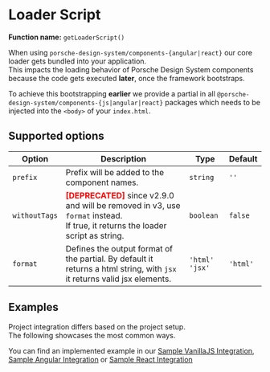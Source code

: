 # Loader Script
**Function name:** `getLoaderScript()`

When using `porsche-design-system/components-{angular|react}` our core loader gets bundled into your application.  
This impacts the loading behavior of Porsche Design System components because the code gets executed **later**, once the framework bootstraps.

To achieve this bootstrapping **earlier** we provide a partial in all `@porsche-design-system/components-{js|angular|react}` packages which needs to be injected into the `<body>` of your `index.html`.

## Supported options

| Option        | Description                                                                                                                                                        | Type             | Default  |
|---------------|--------------------------------------------------------------------------------------------------------------------------------------------------------------------|------------------|----------|
| `prefix`      | Prefix will be added to the component names.                                                                                                                       | `string`         | `''`     |
| `withoutTags` | <span style='color:red'>**[DEPRECATED]**</span> since v2.9.0 and will be removed in v3, use `format` instead.<br/>If true, it returns the loader script as string. | `boolean`        | `false`  |
| `format`      | Defines the output format of the partial. By default it returns a html string, with `jsx` it returns valid jsx elements.                                           | `'html'` `'jsx'` | `'html'` |

## Examples

Project integration differs based on the project setup.  
The following showcases the most common ways.

<PartialDocs name="getLoaderScript" :params="params"></PartialDocs>

You can find an implemented example in our [Sample VanillaJS Integration](https://github.com/porscheui/sample-integration-vanillajs), [Sample Angular Integration](https://github.com/porscheui/sample-integration-angular) or [Sample React Integration](https://github.com/porscheui/sample-integration-react)

<script lang="ts">
import Vue from 'vue';
import Component from 'vue-class-component';

@Component
export default class Code extends Vue {
  public params = [
    { 
      value: ""
    },
    { 
      value: "{ prefix: 'my-prefix' }",
      comment: 'with custom prefix'
    },
    { 
      value: "{ prefix: ['my-prefix', 'another-prefix'] }",
      comment: 'with multiple custom prefixes'
    },
  ];
}
</script>